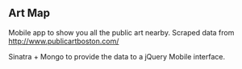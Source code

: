 ## Art Map

Mobile app to show you all the public art nearby. Scraped data from http://www.publicartboston.com/

Sinatra + Mongo to provide the data to a jQuery Mobile interface.